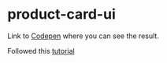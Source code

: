 # product-card-ui

Link to [Codepen](http://codepen.io/emelietejohansson/pen/bqzjaB) where you can see the result.

Followed this [tutorial](https://www.youtube.com/watch?v=jYAmKNOJ4Ck)
